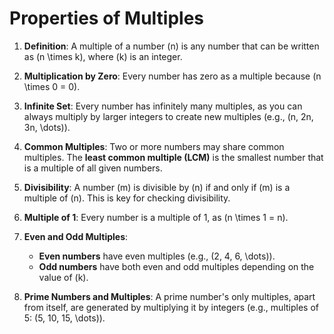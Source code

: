 # Properties of Multiples

1. **Definition**: A multiple of a number \(n\) is any number that can be written as \(n \times k\), where \(k\) is an integer.

2. **Multiplication by Zero**: Every number has zero as a multiple because \(n \times 0 = 0\).

3. **Infinite Set**: Every number has infinitely many multiples, as you can always multiply by larger integers to create new multiples (e.g., \(n, 2n, 3n, \dots\)).

4. **Common Multiples**: Two or more numbers may share common multiples. The **least common multiple (LCM)** is the smallest number that is a multiple of all given numbers.

5. **Divisibility**: A number \(m\) is divisible by \(n\) if and only if \(m\) is a multiple of \(n\). This is key for checking divisibility.

6. **Multiple of 1**: Every number is a multiple of 1, as \(n \times 1 = n\).

7. **Even and Odd Multiples**:
   - **Even numbers** have even multiples (e.g., \(2, 4, 6, \dots\)).
   - **Odd numbers** have both even and odd multiples depending on the value of \(k\).

8. **Prime Numbers and Multiples**: A prime number's only multiples, apart from itself, are generated by multiplying it by integers (e.g., multiples of 5: \(5, 10, 15, \dots\)).
